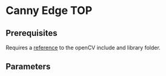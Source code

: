 # Canny Edge TOP

## Prerequisites
Requires a [reference](https://github.com/TouchDesigner/CustomOperatorSamples#referencing-opencv-libraries) to the openCV include and library folder.

## Parameters
